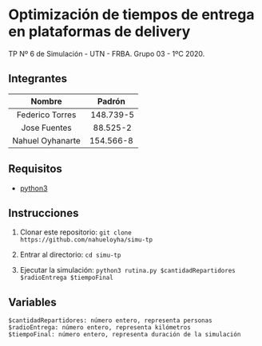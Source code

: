 # Optimización de tiempos de entrega en plataformas de delivery

TP Nº 6 de Simulación - UTN - FRBA. Grupo 03 - 1ºC 2020.

## Integrantes

Nombre | Padrón
:---: | :---:
Federico Torres | 148.739-5
Jose Fuentes | 88.525-2
Nahuel Oyhanarte | 154.566-8

## Requisitos

* [python3](https://www.python.org/downloads)

## Instrucciones

1. Clonar este repositorio: `git clone https://github.com/nahueloyha/simu-tp`

2. Entrar al directorio: `cd simu-tp`

3. Ejecutar la simulación: `python3 rutina.py $cantidadRepartidores $radioEntrega $tiempoFinal`

## Variables
```
$cantidadRepartidores: número entero, representa personas
$radioEntrega: número entero, representa kilómetros
$tiempoFinal: número entero, representa duración de la simulación
```
